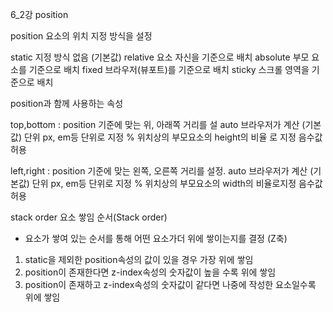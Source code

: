 6_2강 position

position
요소의 위치 지정 방식을 설정

static 지정 방식 없음 (기본값)
relative 요소 자신을 기준으로 배치
absolute 부모 요소를 기준으로 배치
fixed 브라우저(뷰포트)를 기준으로 배치
sticky 스크롤 영역을 기준으로 배치

position과 함께 사용하는 속성

top,bottom : position 기준에 맞는 위, 아래쪽 거리를 설
auto 브라우저가 계산 (기본값)
단위 px, em등 단위로 지정
% 위치상의 부모요소의 height의 비율 로 지정 음수값 허용

left,right : position 기준에 맞는 왼쪽, 오른쪽 거리를 설정.
auto 브라우저가 계산 (기본값)
단위 px, em등 단위로 지정
% 위치상의 부모요소의 width의 비율로지정 음수값 허용


stack order
요소 쌓임 순서(Stack order)
- 요소가 쌓여 있는 순서를 통해 어떤 요소가더 위에 쌓이는지를 결정 (Z축)
1. static을 제외한 position속성의 값이 있을 경우 가장 위에 쌓임
2. position이 존재한다면 z-index속성의 숫자값이 높을 수록 위에 쌓임
3. position이 존재하고 z-index속성의 숫자값이 같다면 나중에 작성한 요소일수록 위에 쌓임
